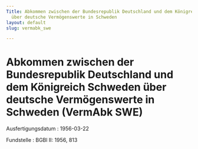 ```yaml
---
Title: Abkommen zwischen der Bundesrepublik Deutschland und dem Königreich Schweden
  über deutsche Vermögenswerte in Schweden
layout: default
slug: vermabk_swe

---
```


# Abkommen zwischen der Bundesrepublik Deutschland und dem Königreich Schweden über deutsche Vermögenswerte in Schweden (VermAbk SWE)

Ausfertigungsdatum
:   1956-03-22

Fundstelle
:   BGBl II: 1956, 813

